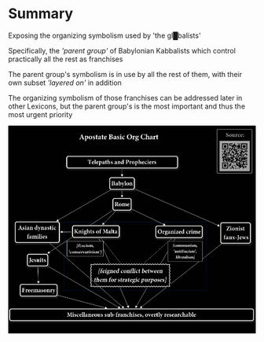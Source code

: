 # Summary


Exposing the organizing symbolism used by 'the gl█balists'

Specifically, the *'parent group'* of Babylonian Kabbalists which control practically all the rest as franchises

The parent group's symbolism is in use by all the rest of them, with their own subset *'layered on'* in addition

The organizing symbolism of those franchises can be addressed later in other Lexicons, but the parent group's is the most important and thus the most urgent priority

![](/img/ApostateOrgChart.png)